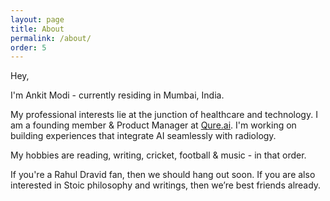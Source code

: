 ```yaml
---
layout: page
title: About
permalink: /about/
order: 5
---
```


Hey,

I'm Ankit Modi - currently residing in Mumbai, India.

My professional interests lie at the junction of healthcare and technology. I am a founding member & Product Manager at [Qure.ai](https://qure.ai/). I'm working on building experiences that integrate AI seamlessly with radiology.

My hobbies are reading, writing, cricket, football & music - in that order.

If you're a Rahul Dravid fan, then we should hang out soon. If you are also interested in Stoic philosophy and writings, then we’re best friends already.

<!-- ### Contact me

[a.modi1422@gmail.com](mailto:a.modi1422@gmail.com) -->
